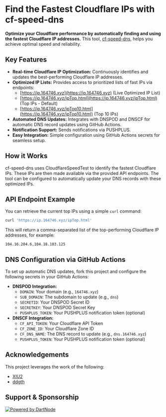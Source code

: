 # Find the Fastest Cloudflare IPs with cf-speed-dns

**Optimize your Cloudflare performance by automatically finding and using the fastest Cloudflare IP addresses.** This tool, [cf-speed-dns](https://github.com/ZhiXuanWang/cf-speed-dns), helps you achieve optimal speed and reliability.

## Key Features

*   **Real-time Cloudflare IP Optimization:** Continuously identifies and updates the best-performing Cloudflare IP addresses.
*   **Optimized IP Lists:** Provides access to prioritized lists of fast IPs via endpoints:
    *   [https://ip.164746.xyz](https://ip.164746.xyz) (Live Optimized IP List)
    *   [https://ip.164746.xyz/ipTop.html](https://ip.164746.xyz/ipTop.html) (Top IPs - Default)
    *   [https://ip.164746.xyz/ipTop10.html](https://ip.164746.xyz/ipTop10.html) (Top 10 IPs)
*   **Automated DNS Updates:**  Integrates with DNSPOD and DNSCF for automatic DNS record updates using GitHub Actions.
*   **Notification Support:**  Sends notifications via PUSHPLUS.
*   **Easy Integration:** Simple configuration using GitHub Actions secrets for seamless setup.

##  How it Works

cf-speed-dns uses CloudflareSpeedTest to identify the fastest Cloudflare IPs. These IPs are then made available via the provided API endpoints. The tool can be configured to automatically update your DNS records with these optimized IPs.

## API Endpoint Example

You can retrieve the current top IPs using a simple `curl` command:

```bash
curl 'https://ip.164746.xyz/ipTop.html'
```

This will return a comma-separated list of the top-performing Cloudflare IP addresses, for example:

```
104.16.204.6,104.18.103.125
```

## DNS Configuration via GitHub Actions

To set up automatic DNS updates, fork this project and configure the following secrets in your GitHub Actions:

*   **DNSPOD Integration:**
    *   `DOMAIN`: Your domain (e.g., `164746.xyz`)
    *   `SUB_DOMAIN`: The subdomain to update (e.g., `dns`)
    *   `SECRETID`: Your DNSPOD Secret ID
    *   `SECRETKEY`: Your DNSPOD Secret Key
    *   `PUSHPLUS_TOKEN`: Your PUSHPLUS notification token (optional)
*   **DNSCF Integration:**
    *   `CF_API_TOKEN`: Your Cloudflare API Token
    *   `CF_ZONE_ID`: Your Cloudflare Zone ID
    *   `CF_DNS_NAME`: The DNS record to update (e.g., `dns.164746.xyz`)
    *   `PUSHPLUS_TOKEN`: Your PUSHPLUS notification token (optional)

## Acknowledgements

This project leverages the work of the following:

*   [XIU2](https://github.com/XIU2/CloudflareSpeedTest)
*   [ddgth](https://github.com/ddgth/cf2dns)

## Support & Sponsorship

[![Powered by DartNode](https://dartnode.com/branding/DN-Open-Source-sm.png)](https://dartnode.com "Powered by DartNode - Free VPS for Open Source")